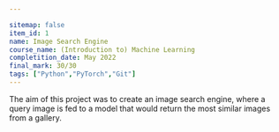 ```yaml
---

sitemap: false
item_id: 1
name: Image Search Engine
course_name: (Introduction to) Machine Learning
completition_date: May 2022
final_mark: 30/30
tags: ["Python","PyTorch","Git"]
---
```


The aim of this project was to create an image search engine, where a query image is fed to a model that would return the most similar images from a gallery.